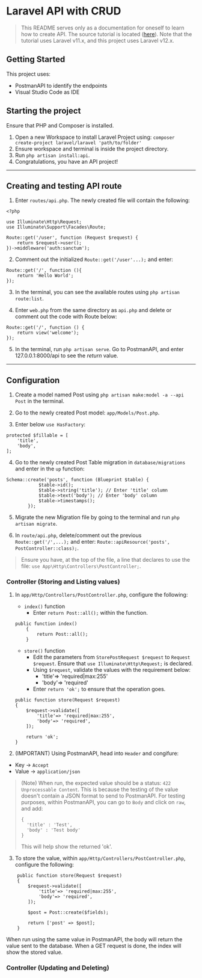 # Laravel API with CRUD
> This README serves only as a documentation for oneself to learn how to create API. The source tutorial is located ([here](https://www.youtube.com/watch?v=LmMJB3STuU4&list=PL38wFHH4qYZUXLba1gx1l5r_qqMoVZmKM)). Note that the tutorial uses Laravel v11.x, and this project uses Laravel v12.x.

## Getting Started
This project uses:
- PostmanAPI to identify the endpoints
- Visual Studio Code as IDE

## Starting the project
Ensure that PHP and Composer is installed.

1. Open a new Workspace to install Laravel Project using: `composer create-project laravel/laravel 'path/to/folder'`
2. Ensure workspace and terminal is inside the project directory.
3. Run `php artisan install:api`.
4. Congratulations, you have an API project!

---
## Creating and testing API route
1. Enter `routes/api.php`. The newly created file will contain the following:
```
<?php

use Illuminate\Http\Request;
use Illuminate\Support\Facades\Route;

Route::get('/user', function (Request $request) {
    return $request->user();
})->middleware('auth:sanctum');
```

2. Comment out the initialized `Route::get('/user'...);` and enter:
```
Route::get('/', function (){
    return 'Hello World';
});
```

3. In the terminal, you can see the available routes using `php artisan route:list`.

4. Enter `web.php` from the same directory as `api.php` and delete or comment out the code with Route below:
```
Route::get('/', function () {
    return view('welcome');
});
```

5. In the terminal, run `php artisan serve`. Go to PostmanAPI, and enter 127.0.0.1:8000/api to see the *return* value.

---
## Configuration
1. Create a model named Post using `php artisan make:model -a --api Post` in the terminal.

2. Go to the newly created Post model: `app/Models/Post.php`.

3. Enter below `use HasFactory`:
```
protected $fillable = [
    'title',
    'body',
];
```

4. Go to the newly created Post Table migration in `database/migrations` and enter in the `up` function:
```
Schema::create('posts', function (Blueprint $table) {
            $table->id();
            $table->string('title'); // Enter 'title' column
            $table->text('body'); // Enter 'body' column
            $table->timestamps();
        });
```

5. Migrate the new Migration file by going to the terminal and run `php artisan migrate`.

6. In `route/api.php`, delete/comment out the previous `Route::get('/',...);` and enter: `Route::apiResource('posts', PostController::class);`.
> Ensure you have, at the top of the file, a line that declares to use the file: `use App\Http\Controllers\PostController;`.

### Controller (Storing and Listing values)

1. In `app/Http/Controllers/PostController.php`, configure the following:
   - `index()` function
     - Enter `return Post::all();` within the function.
    ```
    public function index()
        {
            return Post::all();
        }
    ```
   - `store()` function
     - Edit the parameters from `StorePostRequest $request` to `Request $request`. 
     Ensure that `use Illuminate\Http\Request;` is declared.
     - Using `$request`, validate the values with the requirement below:
       - 'title'=> 'required|max:255'
       - 'body'=> 'required' 
     - Enter `return 'ok';` to ensure that the operation goes.
    ```
    public function store(Request $request)
    {
        $request->validate([
            'title'=> 'required|max:255',
            'body'=> 'required',
        ]);
        
        return 'ok';
    }
    ```

2. (IMPORTANT) Using PostmanAPI, head into `Header` and congifure:
- Key -> `Accept`
- Value -> `application/json`

> (Note) When run, the expected value should be a status: `422 Unprocessable Content`. This is because the testing of the value doesn't contain a JSON format to send to PostmanAPI.
> For testing purposes, within PostmanAPI, you can go to `Body` and click on `raw`, and add:
> ```
> {
>   'title' : 'Test',
>   'body' : 'Test body'
> }
> ```
> This will help show the returned 'ok'. 

3. To store the value, within `app/Http/Controllers/PostController.php`, configure the following:
```
    public function store(Request $request)
    {
        $request->validate([
            'title'=> 'required|max:255',
            'body'=> 'required',
        ]);
        
        $post = Post::create($fields);
        
        return ['post' => $post];
    }
```
When run using the same value in PostmanAPI, the body will return the value sent to the database. When a GET request is done, the index will show the stored value.

### Controller (Updating and Deleting)
